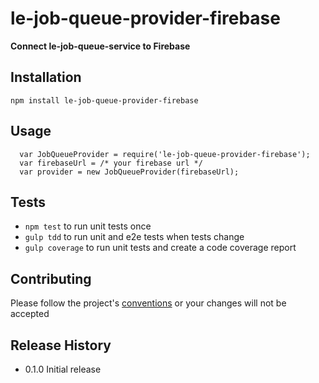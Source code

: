 le-job-queue-provider-firebase
=========

**Connect le-job-queue-service to Firebase**

## Installation

  `npm install le-job-queue-provider-firebase`

## Usage

```
  var JobQueueProvider = require('le-job-queue-provider-firebase');
  var firebaseUrl = /* your firebase url */
  var provider = new JobQueueProvider(firebaseUrl);
```

## Tests

* `npm test` to run unit tests once
* `gulp tdd` to run unit and e2e tests when tests change
* `gulp coverage` to run unit tests and create a code coverage report

## Contributing

Please follow the project's [conventions](https://github.com/castle-dev/le-job-queue-provider-firebase/blob/develop/CONTRIBUTING.md) or your changes will not be accepted

## Release History

* 0.1.0 Initial release
